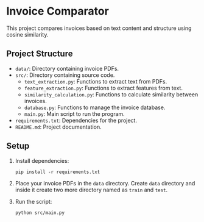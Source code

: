 # Invoice Comparator

This project compares invoices based on text content and structure using cosine similarity. 

## Project Structure

- `data/`: Directory containing invoice PDFs.
- `src/`: Directory containing source code.
  - `text_extraction.py`: Functions to extract text from PDFs.
  - `feature_extraction.py`: Functions to extract features from text.
  - `similarity_calculation.py`: Functions to calculate similarity between invoices.
  - `database.py`: Functions to manage the invoice database.
  - `main.py`: Main script to run the program.
- `requirements.txt`: Dependencies for the project.
- `README.md`: Project documentation.


## Setup

1. Install dependencies:
    ```
    pip install -r requirements.txt
    ```
2. Place your invoice PDFs in the `data` directory. Create `data` directory and inside it create two more directory named as `train` and `test`.  

3. Run the script:
    ```
    python src/main.py
    ```
